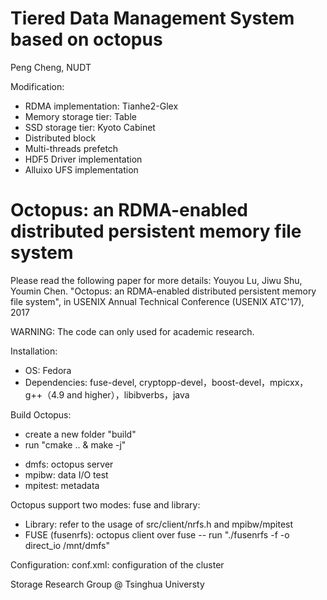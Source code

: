 # Tiered Data Management System based on octopus

Peng Cheng, NUDT

Modification:
- RDMA implementation: Tianhe2-Glex
- Memory storage tier: Table
- SSD storage tier: Kyoto Cabinet
- Distributed block
- Multi-threads prefetch
- HDF5 Driver implementation
- Alluixo UFS implementation

Octopus: an RDMA-enabled distributed persistent memory file system
=========

Please read the following paper for more details:
Youyou Lu, Jiwu Shu, Youmin Chen. "Octopus: an RDMA-enabled distributed
persistent memory file system", in USENIX Annual Technical Conference
(USENIX ATC'17), 2017


WARNING: The code can only used for academic research. 


Installation:

- OS: Fedora
- Dependencies: fuse-devel,
  cryptopp-devel，boost-devel，mpicxx，g++（4.9 and
higher），libibverbs，java

Build Octopus:
- create a new folder "build"
- run "cmake .. & make -j"
 * dmfs: octopus server
 * mpibw: data I/O test
 * mpitest: metadata

Octopus support two modes: fuse and library:
- Library: refer to the usage of src/client/nrfs.h and mpibw/mpitest
- FUSE (fusenrfs): octopus client over fuse
	-- run "./fusenrfs -f -o direct_io  /mnt/dmfs"

Configuration:
conf.xml: configuration of the cluster


Storage Research Group @ Tsinghua Universty

